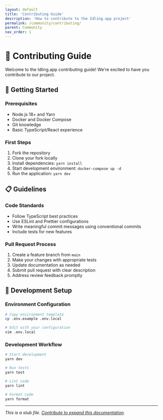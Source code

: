```yaml
---
layout: default
title: 'Contributing Guide'
description: 'How to contribute to the Idling.app project'
permalink: /community/contributing/
parent: Community
nav_order: 1
---
```


# 🤝 Contributing Guide

Welcome to the Idling.app contributing guide! We're excited to have you contribute to our project.

## 🚀 Getting Started

### Prerequisites

- Node.js 18+ and Yarn
- Docker and Docker Compose
- Git knowledge
- Basic TypeScript/React experience

### First Steps

1. Fork the repository
2. Clone your fork locally
3. Install dependencies: `yarn install`
4. Start development environment: `docker-compose up -d`
5. Run the application: `yarn dev`

## 📋 Guidelines

### Code Standards

- Follow TypeScript best practices
- Use ESLint and Prettier configurations
- Write meaningful commit messages using conventional commits
- Include tests for new features

### Pull Request Process

1. Create a feature branch from `main`
2. Make your changes with appropriate tests
3. Update documentation as needed
4. Submit pull request with clear description
5. Address review feedback promptly

## 🔧 Development Setup

### Environment Configuration

```bash
# Copy environment template
cp .env.example .env.local

# Edit with your configuration
vim .env.local
```

### Development Workflow

```bash
# Start development
yarn dev

# Run tests
yarn test

# Lint code
yarn lint

# Format code
yarn format
```

---

_This is a stub file. [Contribute to expand this documentation](/community/contributing/)._
